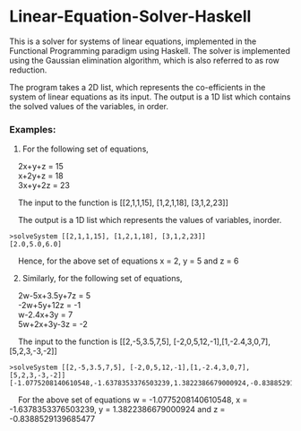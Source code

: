 # Linear-Equation-Solver-Haskell

This is a solver for systems of linear equations, implemented in the Functional Programming paradigm using Haskell. The solver is implemented using the Gaussian elimination algorithm, which is also referred to as row reduction. 

The program takes a 2D list, which represents the co-efficients in the system of linear equations as its input. The output is a 1D list which contains the solved values of the variables, in order.

### Examples:              
1. For the following set of equations,

&nbsp;&nbsp;&nbsp;&nbsp;2x+y+z = 15            
&nbsp;&nbsp;&nbsp;&nbsp;x+2y+z = 18               
&nbsp;&nbsp;&nbsp;&nbsp;3x+y+2z = 23              

&nbsp;&nbsp;&nbsp;&nbsp;The input to the function is [[2,1,1,15], [1,2,1,18], [3,1,2,23]]              

&nbsp;&nbsp;&nbsp;&nbsp;The output is a 1D list which represents the values of variables, inorder.                         
```
>solveSystem [[2,1,1,15], [1,2,1,18], [3,1,2,23]] 
[2.0,5.0,6.0]
```
&nbsp;&nbsp;&nbsp;&nbsp;Hence, for the above set of equations x = 2, y = 5 and z = 6                 

2. Similarly, for the following set of equations,              

&nbsp;&nbsp;&nbsp;&nbsp;2w-5x+3.5y+7z = 5          
&nbsp;&nbsp;&nbsp;&nbsp;-2w+5y+12z = -1           
&nbsp;&nbsp;&nbsp;&nbsp;w-2.4x+3y = 7           
&nbsp;&nbsp;&nbsp;&nbsp;5w+2x+3y-3z = -2              

&nbsp;&nbsp;&nbsp;&nbsp;The input to the function is [[2,-5,3.5,7,5], [-2,0,5,12,-1],[1,-2.4,3,0,7],[5,2,3,-3,-2]]                  

```
>solveSystem [[2,-5,3.5,7,5], [-2,0,5,12,-1],[1,-2.4,3,0,7],[5,2,3,-3,-2]]
[-1.0775208140610548,-1.6378353376503239,1.3822386679000924,-0.8388529139685477]
```
&nbsp;&nbsp;&nbsp;&nbsp;For the above set of equations w = -1.0775208140610548, x = -1.6378353376503239, y = 1.3822386679000924 and z = -0.8388529139685477
